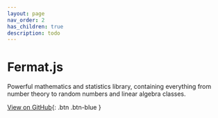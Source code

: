 ```yaml
---
layout: page
nav_order: 2
has_children: true
description: todo
---
```


# Fermat.js

Powerful mathematics and statistics library, containing everything from number theory to random numbers and linear algebra classes.

[View on GitHub](https://github.com/mathigon/fermat.js){: .btn .btn-blue }
